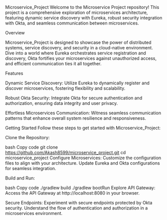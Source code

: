 Microservice_Project
Welcome to the Microservice Project repository! This project is a comprehensive exploration of microservices architecture, featuring dynamic service discovery with Eureka, robust security integration with Okta, and seamless communication between microservices.

Overview

Microservice_Project is designed to showcase the power of distributed systems, service discovery, and security in a cloud-native environment. Dive into a world where Eureka orchestrates service registration and discovery, Okta fortifies your microservices against unauthorized access, and efficient communication ties it all together.

Features

Dynamic Service Discovery: Utilize Eureka to dynamically register and discover microservices, fostering flexibility and scalability.

Robust Okta Security: Integrate Okta for secure authentication and authorization, ensuring data integrity and user privacy.

Effortless Microservices Communication: Witness seamless communication patterns that enhance overall system resilience and responsiveness.

Getting Started
Follow these steps to get started with Microservice_Project:

Clone the Repository:

bash
Copy code
git clone https://github.com/Akash8599/microservice_project.git
cd microservice_project
Configure Microservices:
Customize the configuration files to align with your architecture. Update Eureka and Okta configurations for seamless integration.

Build and Run:

bash
Copy code
./gradlew build
./gradlew bootRun
Explore API Gateway:
Access the API Gateway at http://localhost:8080 in your browser.

Secure Endpoints:
Experiment with secure endpoints protected by Okta security. Understand the flow of authentication and authorization in a microservices environment.
